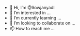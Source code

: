 - 👋 Hi, I’m @Sowjanyadl
- 👀 I’m interested in ...
- 🌱 I’m currently learning ...
- 💞️ I’m looking to collaborate on ...
- 📫 How to reach me ...

<!---
Sowjanyadl/Sowjanyadl is a ✨ special ✨ repository because its `README.md` (this file) appears on your GitHub profile.
You can click the Preview link to take a look at your changes.
--->
